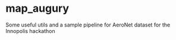 # map_augury
Some useful utils and a sample pipeline for AeroNet dataset for the Innopolis hackathon
